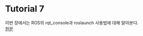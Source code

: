 # Tutorial 7
이번 장에서는 ROS의 rqt_console과 roslaunch 사용법에 대해 알아본다.  
[원문](http://wiki.ros.org/ROS/Tutorials/UsingRqtconsoleRoslaunch)

# 